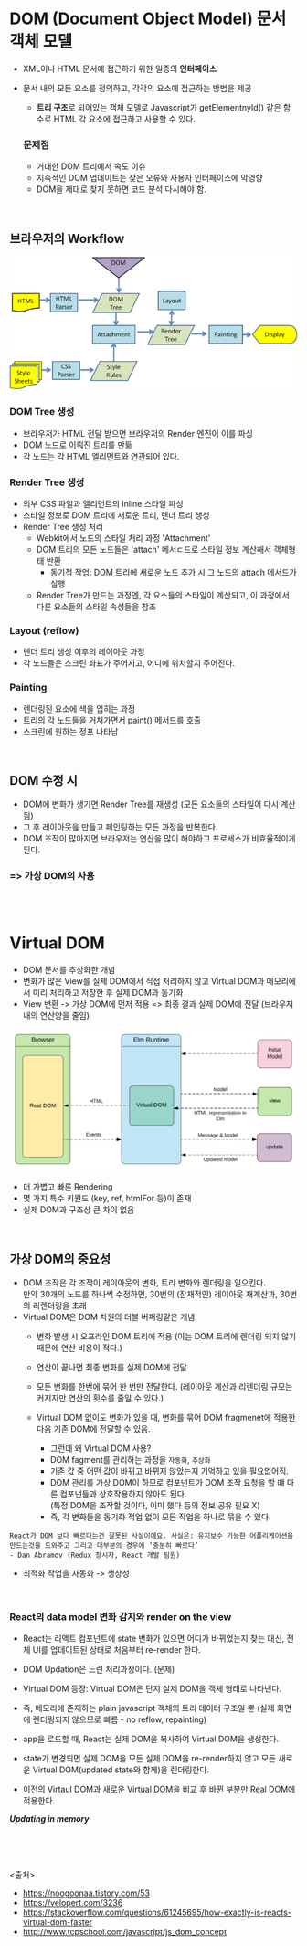 # DOM (Document Object Model) 문서 객체 모델
- XML이나 HTML 문서에 접근하기 위한 일종의 **인터페이스**
- 문서 내의 모든 요소를 정의하고, 각각의 요소에 접근하는 방법을 제공

  - **트리 구조**로 되어있는 객체 모델로 Javascript가 getElementnyId() 같은 함수로 HTML 각 요소에 접근하고 사용할 수 있다.

  ### 문제점
  - 거대한 DOM 트리에서 속도 이슈
  - 지속적인 DOM 업데이트는 잦은 오류와 사용자 인터페이스에 악영향
  - DOM을 제대로 찾지 못하면 코드 분석 다시해야 함.
<br>

## 브라우저의 Workflow
<img src="https://github.com/in3166/TIL/blob/main/JavaScript/React/img/browserFlow.png" />

  ### DOM Tree 생성
  - 브라우저가 HTML 전달 받으면 브라우저의 Render 엔진이 이를 파싱
  - DOM 노드로 이뤄진 트리를 만듦
  - 각 노드는 각 HTML 엘리먼트와 연관되어 있다.

  ### Render Tree 생성
  - 외부 CSS 파일과 엘리먼트의 Inline 스타일 파싱
  - 스타일 정보로 DOM 트리에 새로운 트리, 렌더 트리 생성
  - Render Tree 생성 처리
    - Webkit에서 노드의 스타일 처리 과정 'Attachment'
    - DOM 트리의 모든 노드들은 'attach' 메서ㄷ드로 스타일 정보 계산해서 객체형태 반환
      - 동기적 작업: DOM 트리에 새로운 노드 추가 시 그 노드의 attach 메서드가 실행
    - Render Tree가 만드는 과정엔, 각 요소들의 스타일이 계산되고, 이 과정에서 다른 요소들의 스타일 속성들을 참조

  ### Layout (reflow)
  - 렌더 트리 생성 이후의 레이아웃 과정
  - 각 노드들은 스크린 좌표가 주어지고, 어디에 위치할지 주어진다.


  ### Painting
  - 렌더링된 요소에 색을 입히는 과정
  - 트리의 각 노드들을 거쳐가면서 paint() 메서드를 호출
  - 스크린에 원하는 정포 나타남
<br>

## DOM 수정 시
- DOM에 변화가 생기면 Render Tree를 재생성 (모든 요소들의 스타일이 다시 계산됨)
- 그 후 레이아웃을 만들고 페인팅하는 모든 과정을 반복한다.
- DOM 조작이 많아지면 브라우저는 연산을 많이 해야하고 프로세스가 비효율적이게 된다.

### => 가상 DOM의 사용

<br><br>
  
# Virtual DOM
- DOM 문서를 추상화한 개념
- 변화가 많은 View를 실제 DOM에서 직접 처리하지 않고 Virtual DOM과 메모리에서 미리 처리하고 저장한 후 실제 DOM과 동기화
- View 변환 -> 가상 DOM에 먼저 적용 => 최종 결과 실제 DOM에 전달 (브라우저 내의 연산양을 줄임)
<img src="https://github.com/in3166/TIL/blob/main/JavaScript/React/img/vd.jfif" />

- 더 가볍고 빠른 Rendering
- 몇 가지 특수 키원드 (key, ref, htmlFor 등)이 존재
- 실제 DOM과 구조상 큰 차이 없음
<br>

## 가상 DOM의 중요성
- DOM 조작은 각 조작이 레이아웃의 변화, 트리 변화와 렌더링을 일으킨다. <br> 만약 30개의 노드를 하나씩 수정하면, 30번의 (잠재적인) 레이아웃 재계산과, 30번의 리렌더링을 초래
- Virtual DOM은 DOM 차원의 더블 버퍼링같은 개념
  - 변화 발생 시 오프라인 DOM 트리에 적용 (이는 DOM 트리에 렌더링 되지 않기때문에 연산 비용이 적다.)
  - 연산이 끝나면 최종 변화를 실제 DOM에 전달
  - 모든 변화를 한번에 묶어 한 번만 전달한다. (레이아웃 계산과 리렌더링 규모는 커지지만 연산의 횟수를 줄일 수 있다.)
  
  - Virtual DOM 없이도 변화가 있을 때, 변화를 묶어 DOM fragmenet에 적용한 다음 기존 DOM에 전달할 수 있음.
    - 그런데 왜 Virtual DOM 사용?
    - DOM fagment를 관리하는 과정을 `자동화`, `추상화`
    - 기존 값 중 어떤 값이 바뀌고 바뀌지 않았는지 기억하고 있을 필요없어짐.
    - DOM 관리를 가상 DOM이 하므로 컴포넌트가 DOM 조작 요청을 할 떄 다른 컴포넌들과 상호작용하지 않아도 된다. <br> (특정 DOM을 조작할 것이다, 이미 했다 등의 정보 공유 필요 X)
    - 즉, 각 변화들을 동기화 적업 없이 모든 작업을 하나로 묶을 수 있다.
  
  
```
React가 DOM 보다 빠르다는건 잘못된 사실이에요. 사실은: 유지보수 가능한 어플리케이션을 만드는것을 도와주고 그리고 대부분의 경우에 ‘충분히 빠르다’
- Dan Abramov (Redux 창시자, React 개발 팀원)
```
- 최적화 작업을 자동화 -> 생상성 
<br>


### React의  data model 변화 감지와 render on the view
- React는 리액트 컴포넌트에 state 변화가 있으면 어디가 바뀌었는지 찾는 대신, 전체 UI를 업데이트된 상태로 처음부터 re-render 한다.
- DOM Updation은 느린 처리과정이다. (문제)
- Virtual DOM 등장: Virtual DOM은 단지 실제 DOM을 객체 형태로 나타낸다.
- 즉, 메모리에 존재하는 plain javascript 객체의 트리 데이터 구조일 뿐 (실제 화면에 렌더링되지 않으므로 빠름 - no reflow, repainting)

- app을 로드할 때, React는 실제 DOM을 복사하여 Virtual DOM을 생성한다.
- state가 변경되면 실제 DOM을 모든 실제 DOM을 re-render하지 않고 모든 새로운 Virtual DOM(updated state와 함께)을 렌더링한다.
- 이전의 Virtaul DOM과 새로운 Virtual DOM을 비교 후 바뀐 부분만 Real DOM에 적용한다.

***Updating in memory***

<br><br><br>

<출처>
- https://noogoonaa.tistory.com/53
- https://velopert.com/3236
- https://stackoverflow.com/questions/61245695/how-exactly-is-reacts-virtual-dom-faster
- http://www.tcpschool.com/javascript/js_dom_concept
